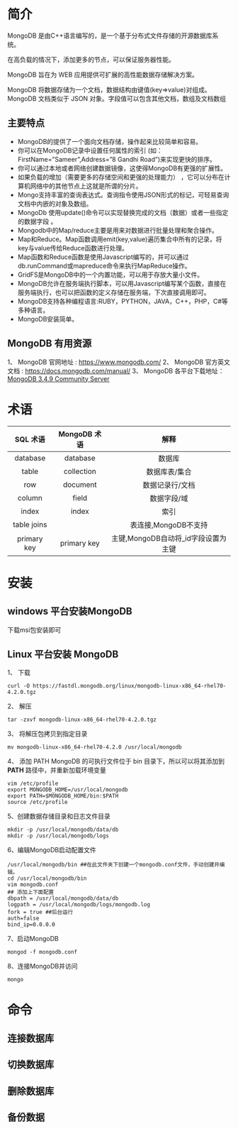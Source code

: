 # 简介

MongoDB 是由C++语言编写的，是一个基于分布式文件存储的开源数据库系统。

在高负载的情况下，添加更多的节点，可以保证服务器性能。

MongoDB 旨在为 WEB 应用提供可扩展的高性能数据存储解决方案。

MongoDB 将数据存储为一个文档，数据结构由键值(key=>value)对组成。MongoDB 文档类似于 JSON 对象。字段值可以包含其他文档，数组及文档数组

## 主要特点

- MongoDB的提供了一个面向文档存储，操作起来比较简单和容易。
- 你可以在MongoDB记录中设置任何属性的索引 (如：FirstName=”Sameer”,Address=”8 Gandhi Road”)来实现更快的排序。
- 你可以通过本地或者网络创建数据镜像，这使得MongoDB有更强的扩展性。
- 如果负载的增加（需要更多的存储空间和更强的处理能力） ，它可以分布在计算机网络中的其他节点上这就是所谓的分片。
- Mongo支持丰富的查询表达式。查询指令使用JSON形式的标记，可轻易查询文档中内嵌的对象及数组。
- MongoDb 使用update()命令可以实现替换完成的文档（数据）或者一些指定的数据字段 。
- Mongodb中的Map/reduce主要是用来对数据进行批量处理和聚合操作。
- Map和Reduce。Map函数调用emit(key,value)遍历集合中所有的记录，将key与value传给Reduce函数进行处理。
- Map函数和Reduce函数是使用Javascript编写的，并可以通过db.runCommand或mapreduce命令来执行MapReduce操作。
- GridFS是MongoDB中的一个内置功能，可以用于存放大量小文件。
- MongoDB允许在服务端执行脚本，可以用Javascript编写某个函数，直接在服务端执行，也可以把函数的定义存储在服务端，下次直接调用即可。
- MongoDB支持各种编程语言:RUBY，PYTHON，JAVA，C++，PHP，C#等多种语言。
- MongoDB安装简单。



## MongoDB 有用资源

1、 MongoDB 官网地址 : https://www.mongodb.com/
2、 MongoDB 官方英文文档 : https://docs.mongodb.com/manual/
3、 MongoDB 各平台下载地址： [MongoDB 3.4.9 Community Server](https://www.mongodb.com/download-center#community)

# 术语



|  SQL 术语   | MongoDB 术语 |                解释                 |
| :---------: | :----------: | :---------------------------------: |
|  database   |   database   |               数据库                |
|    table    |  collection  |            数据库表/集合            |
|     row     |   document   |           数据记录行/文档           |
|   column    |    field     |             数据字段/域             |
|    index    |    index     |                索引                 |
| table joins |              |        表连接,MongoDB不支持         |
| primary key | primary key  | 主键,MongoDB自动将_id字段设置为主键 |



# 安装

## windows 平台安装MongoDB

下载msi包安装即可

## Linux 平台安装 MongoDB

1、 下载

```shell
curl -O https://fastdl.mongodb.org/linux/mongodb-linux-x86_64-rhel70-4.2.0.tgz
```

2、 解压

```shell
tar -zxvf mongodb-linux-x86_64-rhel70-4.2.0.tgz
```

3、 将解压包拷贝到指定目录

```shell
mv mongodb-linux-x86_64-rhel70-4.2.0 /usr/local/mongodb
```

4、 添加 PATH MongoDB 的可执行文件位于 bin 目录下，所以可以将其添加到 **PATH** 路径中，并重新加载环境变量

```shell
vim /etc/profile
export MONGODB_HOME=/usr/local/mongodb
export PATH=$MONGODB_HOME/bin:$PATH
source /etc/profile
```

5、创建数据存储目录和日志文件目录

```shell
mkdir -p /usr/local/mongodb/data/db
mkdir -p /usr/local/mongodb/logs
```

6、编辑MongoDB启动配置文件

```shell
/usr/local/mongodb/bin ##在此文件夹下创建一个mongodb.conf文件，手动创建并编辑。
cd /usr/local/mongodb/bin
vim mongodb.conf 
## 添加上下面配置
dbpath = /usr/local/mongodb/data/db 
logpath = /usr/local/mongodb/logs/mongodb.log 
fork = true ##后台运行
auth=false
bind_ip=0.0.0.0
```

7、启动MongoDB

```shell
mongod -f mongodb.conf
```

8、连接MongoDB并访问

```shell
mongo
```



# 命令

##  连接数据库



## 切换数据库



## 删除数据库



## 备份数据

